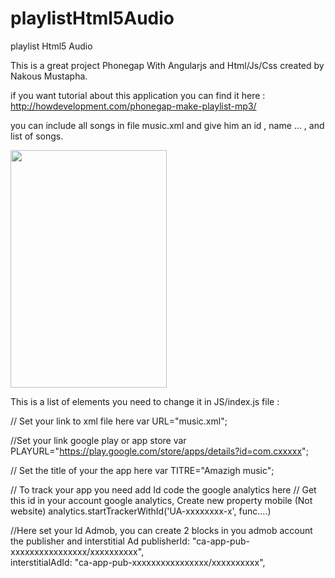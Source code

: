 # playlistHtml5Audio
playlist Html5 Audio


This is a great project Phonegap  With Angularjs and Html/Js/Css created by Nakous Mustapha.

if you want tutorial about this application you can find it here :
http://howdevelopment.com/phonegap-make-playlist-mp3/

you can include all songs in file music.xml and give him an id , name ... , and list of songs.

<img class="aligncenter wp-image-80" src="http://howdevelopment.com/wp-content/uploads/2017/02/Capture-d’écran-2017-02-09-à-19.03.55-168x300.png" height="380" width="250">

This is a list of elements you  need to change it in JS/index.js file :

// Set your link to xml file here
var URL="music.xml";

//Set your link google play or app store 
var PLAYURL="https://play.google.com/store/apps/details?id=com.cxxxxx";

// Set the title of your the app here 
 var TITRE="Amazigh music";

// To track your app you need add Id code the google analytics here 
// Get this id in your account google analytics, Create new property mobile (Not website)
analytics.startTrackerWithId('UA-xxxxxxxx-x', func....)

//Here set your Id Admob, you can create 2 blocks in you admob account the publisher and interstitial Ad 
publisherId:          "ca-app-pub-xxxxxxxxxxxxxxxx/xxxxxxxxxx",  
interstitialAdId:     "ca-app-pub-xxxxxxxxxxxxxxxx/xxxxxxxxxx",
